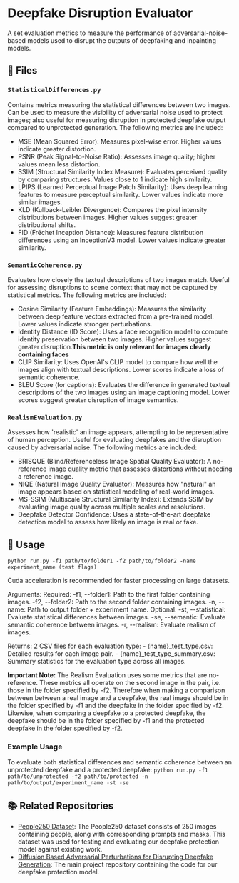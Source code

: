 # Deepfake Disruption Evaluator
A set evaluation metrics to measure the performance of adversarial-noise-based models used to disrupt the outputs of deepfaking and inpainting models.
## 📂 Files
### `StatisticalDifferences.py`
Contains metrics measuring the statistical differences between two images. Can be used to measure the visibility of adversarial noise used to protect images; also useful for measuring disruption in protected deepfake output compared to unprotected generation.
The following metrics are included:
- MSE (Mean Squared Error): Measures pixel-wise error. Higher values indicate greater distortion.
- PSNR (Peak Signal-to-Noise Ratio): Assesses image quality; higher values mean less distortion.
- SSIM (Structural Similarity Index Measure): Evaluates perceived quality by comparing structures. Values close to 1 indicate high similarity.
- LPIPS (Learned Perceptual Image Patch Similarity): Uses deep learning features to measure perceptual similarity. Lower values indicate more similar images.
- KLD (Kullback-Leibler Divergence): Compares the pixel intensity distributions between images. Higher values suggest greater distributional shifts.
- FID (Fréchet Inception Distance): Measures feature distribution differences using an InceptionV3 model. Lower values indicate greater similarity.
### `SemanticCoherence.py`
Evaluates how closely the textual descriptions of two images match. Useful for assessing disruptions to scene context that may not be captured by statistical metrics.
The following metrics are included:
- Cosine Similarity (Feature Embeddings): Measures the similarity between deep feature vectors extracted from a pre-trained model. Lower values indicate stronger perturbations.
- Identity Distance (ID Score): Uses a face recognition model to compute identity preservation between two images. Higher values suggest greater disruption.**This metric is only relevant for images clearly containing faces**
- CLIP Similarity: Uses OpenAI's CLIP model to compare how well the images align with textual descriptions. Lower scores indicate a loss of semantic coherence.
- BLEU Score (for captions): Evaluates the difference in generated textual descriptions of the two images using an image captioning model. Lower scores suggest greater disruption of image semantics.
### `RealismEvaluation.py`
Assesses how 'realistic' an image appears, attempting to be representative of human perception. Useful for evaluating deepfakes and the disruption caused by adversarial noise.
The following metrics are included:
- BRISQUE (Blind/Referenceless Image Spatial Quality Evaluator): A no-reference image quality metric that assesses distortions without needing a reference image.
- NIQE (Natural Image Quality Evaluator): Measures how "natural" an image appears based on statistical modeling of real-world images.
- MS-SSIM (Multiscale Structural Similarity Index): Extends SSIM by evaluating image quality across multiple scales and resolutions.
- Deepfake Detector Confidence: Uses a state-of-the-art deepfake detection model to assess how likely an image is real or fake.

## 📝 Usage
`python run.py -f1 path/to/folder1 -f2 path/to/folder2 -name experiment_name (test flags)`

Cuda acceleration is recommended for faster processing on large datasets.

Arguments:
    Required:
        -f1, --folder1: Path to the first folder containing images.
        -f2, --folder2: Path to the second folder containing images.
        -n, --name: Path to output folder + experiment name.
    Optional:
        -st, --statistical: Evaluate statistical differences between images.
        -se, --semantic: Evaluate semantic coherence between images.
        -r, --realism: Evaluate realism of images.

Returns:
    2 CSV files for each evaluation type:
        - {name}_test_type.csv: Detailed results for each image pair.
        - {name}_test_type_summary.csv: Summary statistics for the evaluation type across all images.

**Important Note:** The Realism Evaluation uses some metrics that are no-reference. These metrics all operate on the second image in the pair, i.e. those in the folder specified by -f2. Therefore when making a comparison between between a real image and a deepfake, the real image should be in the folder specified by -f1 and the deepfake in the folder specified by -f2. Likewise, when comparing a deepfake to a protected deepfake, the deepfake should be in the folder specified by -f1 and the protected deepfake in the folder specified by -f2.

### Example Usage
To evaluate both statistical differences and semantic coherence between an unprotected deepfake and a protected deepfake:
`python run.py -f1 path/to/unprotected -f2 path/to/protected -n path/to/output/experiment_name -st -se`

## 📚 Related Repositories 

- [People250 Dataset](https://github.com/Alf4ed/fourth-year-project-dataset): The People250 dataset consists of 250 images containing people, along with corresponding prompts and masks. This dataset was used for testing and evaluating our deepfake protection model against existing work.
- [ Diffusion Based Adversarial Perturbations for Disrupting Deepfake Generation](https://github.com/JakubCzarlinski/fourth-year-project): The main project repository containing the code for our deepfake protection model.
